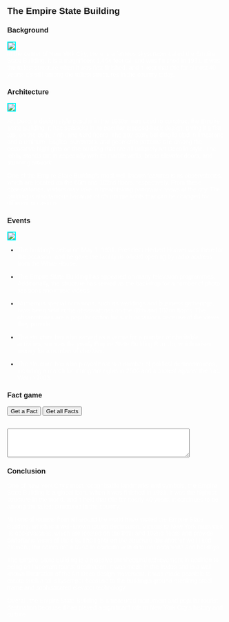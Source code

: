 ## The Empire State Building

### Background
![]({{site.baseurl}}/images/sdhauhduiahusi.jpeg)
<br>In the center of New York City, there is a famous skyscraper called the Empire State Building. It is a magnificent 1,454 feet tall and was finished in 1931. It was the tallest structure when it was first finished, and it kept that title for almost 40 years! It's still among the tallest structures in the country today.

### Architecture  
![]({{site.baseurl}}/images/empireArchi.jpeg)

Art Deco, a design style popular in the 1930s, was used to construct the Empire State Building. It has setbacks in its peculiar stepped-back design, giving it a flat top, on the 86th, 77th, and 63rd floors. The 102-story building is clad in limestone and aluminum. Eagles, sunbursts, and geometric patterns are among the decorative highlights on the building that are all uniquely Art Deco in style. The lobby stands out in especially with its marble walls, brass elevator doors, and stunning artwork. 

One of the Empire State Building's most well-known features is its observatories, which are located on the 86th and 102nd floors, respectively. From these observatories, visitors may take in breathtaking panoramic views of the city. The building is also famous because of it's unique lights that can be changed for different occasions

### Events
![]({{site.baseurl}}/images/nye-2022-with-views-of-empire-state-building-new-york-30-west-30th-street.jpeg)

- The building's debut on May 1, 1931. President Herbert Hoover was there for the occasion, and he gave the facility its official opening by radio address from the White House. 

- The Empire State Building has appeared on many television programmes. Additionally, the structure has served as the backdrop for a number of photo sessions and music videos.

- Numerous special occasions, such as weddings and business gatherings, have been held at the observatories on the 86th and 102nd floors. The observatories are a popular option for such occasions because of the views they provide. 

- The structure has also served as a venue for a number of charitable activities, such as the yearly Empire State Building Run-Up, which raises money for a number of charities. 

- The structure has also played host to a number of political demonstrations, including a march for immigrant rights in 2006 and a protest against the Iraq War in 2003.

### Fact game
<button onclick="getFact()">Get a Fact</button>
<button onclick="getAllFacts()">Get all Facts</button>
<br>
<br>
<textarea id="factBox" rows="4" cols="50"></textarea>

<script>
  function getFact() {
    const facts = [
      "The Empire State Building is 1,454 feet tall.",
      "The Empire State Building has 103 floors.",
      "The Empire State Building was completed in 1931.",
      "The Empire State Building was the tallest building in the world until 1970.",
      "The Empire State Building has its own ZIP code: 10118.",
      "The Empire State Building has an observatory on the 86th floor, which offers panoramic views of the city.",
      "The Empire State Building is lit up at night with different colored lights to celebrate holidays and special events.",
      "The Empire State Building was designed in the Art Deco style, which was popular in the 1920s and 1930s.",
      "The Empire State Building is made of steel and concrete and has 6,514 windows."
    ];

    // Get a random fact
    const fact = facts[Math.floor(Math.random() * facts.length)];

    // Update the text box with the fact
    document.getElementById("factBox").value = fact;
  }

  function getAllFacts() {
    const facts = [
      "The Empire State Building is 1,454 feet tall.",
      "The Empire State Building has 103 floors.",
      "The Empire State Building was completed in 1931.",
      "The Empire State Building was the tallest building in the world until 1970.",
      "The Empire State Building has its own ZIP code: 10118.",
      "The Empire State Building has an observatory on the 86th floor, which offers panoramic views of the city.",
      "The Empire State Building is lit up at night with different colored lights to celebrate holidays and special events.",
      "The Empire State Building was designed in the Art Deco style, which was popular in the 1920s and 1930s.",
      "The Empire State Building is made of steel and concrete and has 6,514 windows."
    ];

    // Join all the facts into a single string
    const allFacts = facts.join("\n");

    // Update the text box with all the facts
    document.getElementById("factBox").value = allFacts;
  }
</script>


### Conclusion

One of New York City's most recognizable landmarks and symbols, the Empire State Building is a global icon. When it was finished in 1931, it was the highest structure in the world, and it held that title for nearly 40 years. It continues to be among the tallest structures in the country. 

Millions of tourists from all around the world have visited the Empire State Building, which is a well-known tourist destination. Visitors to New York must visit its observatories, which are located on the 86th and 102nd floors and provide panoramic views of the city. The lights on the structure are another well-liked element; the colors are altered to coincide with different occasions and holidays. 

The Empire State Building is a massive architectural achievement in addition to being an important tourist destination. It was made in the 1930s and is a well-known illustration of the Art Deco design movement. It was made possible to create such a tall skyscraper because to the building's ground-breaking steel frame and sophisticated elevator technology. 

Overall, the Empire State Building is a treasured monument and popular tourist destination because it has played a significant role in New York City's history and culture.

<head><link href='https://fonts.googleapis.com/css?family=Oxygen' rel='stylesheet'></head>
<style>
    body {
        font-family: Oxygen, sans-serif;
    }

    h1, h2, h3, h4, h5, h6 {
        color: aqua;
    }

    p, span, div {
        color: white;
    }

    img {
        border: 2px solid aqua;
    }
</style>